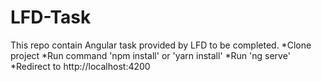 # LFD-Task
This repo contain Angular task provided by LFD to be completed.
*Clone project
*Run command 'npm install' or 'yarn install'
*Run 'ng serve'
*Redirect to http://localhost:4200
